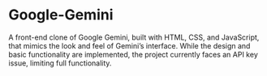 # Google-Gemini
A front-end clone of Google Gemini, built with HTML, CSS, and JavaScript, that mimics the look and feel of Gemini’s interface. While the design and basic functionality are implemented, the project currently faces an API key issue, limiting full functionality.

